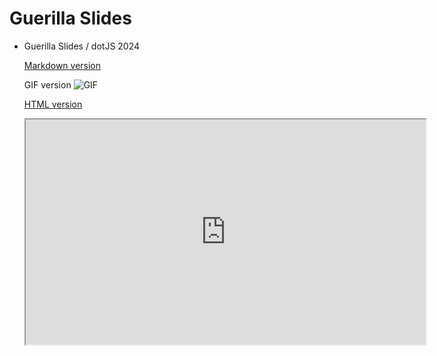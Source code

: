 # Guerilla Slides

* Guerilla Slides / dotJS 2024

  [Markdown version](guerilla-slides-2024-dotjs.md)
  
  GIF version
  ![GIF](https://orel.garga.net/guerilla-slides-2024-dotjs.gif)

  [HTML version](https://orel.garga.net/guerilla-slides-2024-dotjs/)
  <iframe src="https://orel.garga.net/guerilla-slides-2024-dotjs/" type="text/html" width="640" height="360"></iframe>
